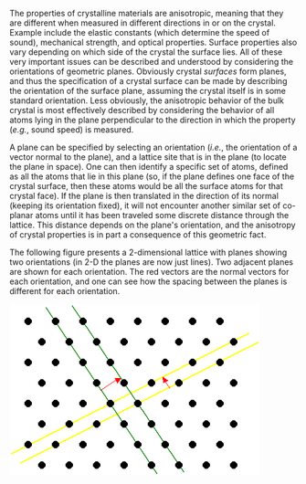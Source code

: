 

The properties of crystalline materials are anisotropic, meaning that they are different when measured in different directions in or on the crystal.  Example include the elastic constants (which determine the speed of sound), mechanical strength, and optical properties.  Surface properties also vary depending on which side of the crystal the surface lies.  All of these very important issues can be described and understood by considering the orientations of geometric planes.  Obviously crystal <i>surfaces</i> form planes, and thus the specification of a crystal surface can be made by describing the orientation of the surface plane, assuming the crystal itself is in some standard orientation. Less obviously, the anisotropic behavior of the bulk crystal is most effectively described by considering the behavior of all atoms lying in the plane perpendicular to the direction in which the property (*e.g.*, sound speed) is measured. &nbsp;

A plane can be specified by selecting an orientation (*i.e.*, the orientation of a vector normal to the plane), and a lattice site that is in the plane (to locate the plane in space). One can then identify a specific set of atoms, defined as all the atoms that lie in this plane (so, if the plane defines one face of the crystal surface, then these atoms would be all the surface atoms for that crystal face). If the plane is then translated in the direction of its normal (keeping its orientation fixed), it will not encounter another similar set of co-planar atoms until it has been traveled some discrete distance through the lattice. This distance depends on the plane's orientation, and the anisotropy of crystal properties is in part a consequence of this geometric fact.

The following figure presents a 2-dimensional lattice with planes showing two orientations (in 2-D the planes are now just lines). Two adjacent planes are shown for each orientation.  The red vectors are the normal vectors for each orientation, and one can see how the spacing between the planes is different for each orientation.

![](./Planes_illustration.gif)